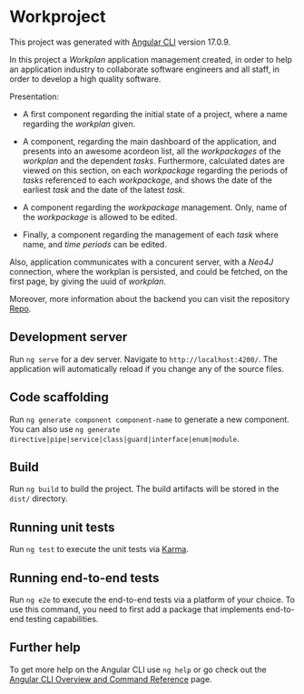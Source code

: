 # Workproject

This project was generated with [Angular CLI](https://github.com/angular/angular-cli) version 17.0.9.

In this project a *Workplan* application management created, in order
to help an application industry to collaborate software engineers and
all staff, in order to develop a high quality software.

Presentation:

* A first component regarding the initial state of a project,
where a name regarding the *workplan* given.

* A component, regarding the main dashboard of the application,
and presents into an awesome acordeon list, all the *workpackages*
of the *workplan* and the dependent *tasks*. Furthermore, calculated
dates are viewed on this section, on each *workpackage* regarding
the periods of *tasks* referenced to each *workpackage*,
and shows the date of the earliest *task* and the date of the latest
*task*.

* A component regarding the *workpackage* management. Only,
name of the *workpackage* is allowed to be edited.

* Finally, a component regarding the management of each *task*
where name, and *time periods* can be edited.

Also, application communicates with a concurent server, with a
*Neo4J* connection, where the workplan is persisted, and could be
fetched, on the first page, by giving the uuid of *workplan*.

Moreover, more information about the backend you can visit
the repository [Repo](https://github.com/oulievancs/social-albums/blob/main/api/workProjectBackend.py).



## Development server

Run `ng serve` for a dev server. Navigate to `http://localhost:4200/`. The application will automatically reload if you change any of the source files.

## Code scaffolding

Run `ng generate component component-name` to generate a new component. You can also use `ng generate directive|pipe|service|class|guard|interface|enum|module`.

## Build

Run `ng build` to build the project. The build artifacts will be stored in the `dist/` directory.

## Running unit tests

Run `ng test` to execute the unit tests via [Karma](https://karma-runner.github.io).

## Running end-to-end tests

Run `ng e2e` to execute the end-to-end tests via a platform of your choice. To use this command, you need to first add a package that implements end-to-end testing capabilities.

## Further help

To get more help on the Angular CLI use `ng help` or go check out the [Angular CLI Overview and Command Reference](https://angular.io/cli) page.
